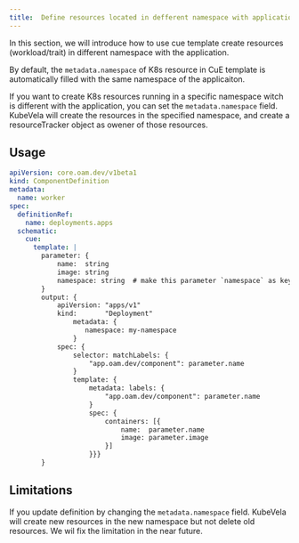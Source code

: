 ```yaml
---
title:  Define resources located in defferent namespace with application
---
```


In this section, we will introduce how to use cue template create resources (workload/trait) in different namespace with the application.

By default, the `metadata.namespace` of K8s resource in CuE template is automatically filled with the same namespace of the applicaiton.

If you want to create K8s resources running in a specific namespace witch is different with the application, you can set the `metadata.namespace` field.
KubeVela will create the resources in the specified namespace, and create a resourceTracker object as owener of those resources.


## Usage

```yaml
apiVersion: core.oam.dev/v1beta1
kind: ComponentDefinition
metadata:
  name: worker
spec:
  definitionRef:
    name: deployments.apps
  schematic:
    cue:
      template: |
        parameter: {
        	name:  string
        	image: string
        	namespace: string  # make this parameter `namespace` as keyword which represents the resource maybe located in defferent namespace with application
        }
        output: {
        	apiVersion: "apps/v1"
        	kind:       "Deployment"
                metadata: {
                   namespace: my-namespace
                }
        	spec: {
        		selector: matchLabels: {
        			"app.oam.dev/component": parameter.name
        		}
        		template: {
        			metadata: labels: {
        				"app.oam.dev/component": parameter.name
        			}
        			spec: {
        				containers: [{
        					name:  parameter.name
        					image: parameter.image
        				}]
        			}}}
        }
```
## Limitations
If you update definition by changing the `metadata.namespace` field. KubeVela will create new resources in the new namespace but not delete old resources.
We wil fix the limitation in the near future.

